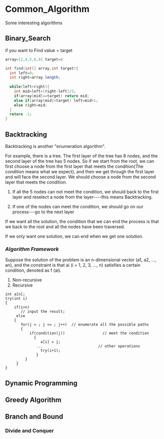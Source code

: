 # Common_Algorithm

Some interesting algorithms  

## Binary_Search
if you want to Find value = target

```java
array=[2,4,5,6,9] target=6

int find(int[] array,int target){
  int left=0;
  int right=array.length;
  
  while(left<right){
    int mid=left+(right-left)/2;
    if(array[mid]==target) return mid;
    else if(array[mid]<target) left=mid+1;
    else right=mid;
  }
  return -1;
}
```

## Backtracking

Backtracking is another "enumeration algorithm".  
  
For example, there is a tree. The first layer of the tree has 8 nodes, and the second layer of the tree has 5 nodes. So if we start from the root, we can first choose a node from the first layer that meets the condition(The condition means what we expect), and then we get through the first layer and will face the second layer. We should choose a node from the second layer that meets the condition.  
  
1. If all the 5 nodes can not meet the condition, we should back to the first layer and reselect a node from the layer----this means Backtracking.  
  
2. If one of the nodes can meet the condition, we should go on our process---go to the next layer  
  
If we want all the solution, the condition that we can end the process is that we back to the root and all the nodes have been traversed.

If we only want one solution, we can end when we get one solution.

### *Algorithm Framework*  
Suppose the solution of the problem is an n-dimensional vector (a1, a2, ..., an), and the constraint is that ai (i = 1, 2, 3, ..., n) satisfies a certain condition, denoted as f (ai).  
1.  Non-recursive  
2.  Recursive
```
int a[n];
try(int i)
{
    if(i>n)
       // input the result;
     else
    {
       for(j = ; j <= ; j++)  // enumerate all the possible paths
       {
           if(condition(j))                 // meet the condition
             {
                a[i] = j;
              ...                         // other operations
                try(i+1);
              }
         }
     }
}
```
## Dynamic Programming


## Greedy Algorithm


## Branch and Bound


### Divide and Conquer



